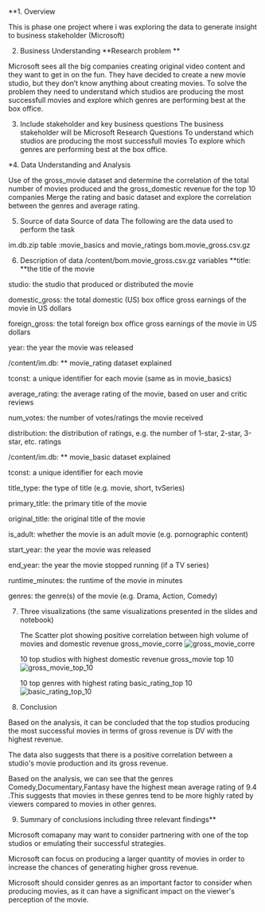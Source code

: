**1. Overview

This is phase one project where i was exploring the data to generate insight to business stakeholder (Microsoft)

2. Business Understanding
**Research problem **

Microsoft sees all the big companies creating original video content and they want to get in on the fun. They have decided to create a new movie studio, but they don’t know anything about creating movies. To solve the problem they need to understand which studios are producing the most successfull movies and explore which genres are performing best at the box office.

3. Include stakeholder and key business questions
The business stakeholder will be Microsoft
Research Questions
To understand which studios are producing the most successfull movies
To explore which genres are performing best at the box office.

*4. Data Understanding and Analysis

Use of the gross_movie dataset and determine the correlation of the total number of movies produced and the gross_domestic revenue for the top 10 companies
Merge the rating and basic dataset and explore the correlation between the genres and average rating.


5. Source of data
Source of data
The following are the data used to perform the task

im.db.zip table :movie_basics and movie_ratings
bom.movie_gross.csv.gz


6. Description of data
/content/bom.movie_gross.csv.gz variables
**title: **the title of the movie

studio: the studio that produced or distributed the movie

domestic_gross: the total domestic (US) box office gross earnings of the movie in US dollars

foreign_gross: the total foreign box office gross earnings of the movie in US dollars

year: the year the movie was released

/content/im.db: ** movie_rating dataset explained

tconst: a unique identifier for each movie (same as in movie_basics)

average_rating: the average rating of the movie, based on user and critic reviews

num_votes: the number of votes/ratings the movie received

distribution: the distribution of ratings, e.g. the number of 1-star, 2-star, 3-star, etc. ratings

/content/im.db: ** movie_basic dataset explained

tconst: a unique identifier for each movie

title_type: the type of title (e.g. movie, short, tvSeries)

primary_title: the primary title of the movie

original_title: the original title of the movie

is_adult: whether the movie is an adult movie (e.g. pornographic content)

start_year: the year the movie was released

end_year: the year the movie stopped running (if a TV series)

runtime_minutes: the runtime of the movie in minutes

genres: the genre(s) of the movie (e.g. Drama, Action, Comedy)

7. Three visualizations (the same visualizations presented in the slides and notebook)

    The Scatter plot showing positive correlation between high volume of movies and domestic revenue
gross_movie_corre
![gross_movie_corre](https://user-images.githubusercontent.com/127992604/232314617-17b6d373-5a6c-4497-8813-a88801815c73.png)

   10 top studios with highest domestic revenue
gross_movie top 10
![gross_movie_top_10](https://user-images.githubusercontent.com/127992604/232314649-7f9f4cbb-c1ee-45c2-a075-d5879a96e218.png)

    10 top genres with highest rating
basic_rating_top 10
![basic_rating_top_10](https://user-images.githubusercontent.com/127992604/232314657-4d188a64-ba20-446e-8a6d-4d601211a9f7.png)

8. Conclusion

Based on the analysis, it can be concluded that the top studios producing the most successful movies in terms of gross revenue is DV with the highest revenue.

The data also suggests that there is a positive correlation between a studio's movie production and its gross revenue.

Based on the analysis, we can see that the genres Comedy,Documentary,Fantasy have the highest mean average rating of 9.4 .This suggests that movies in these genres tend to be more highly rated by viewers compared to movies in other genres.

9. Summary of conclusions including three relevant findings**

Microsoft comapany may want to consider partnering with one of the top studios or emulating their successful strategies.

Microsoft can focus on producing a larger quantity of movies in order to increase the chances of generating higher gross revenue.

Microsoft should consider genres as an important factor to consider when producing movies, as it can have a significant impact on the viewer's perception of the movie.
